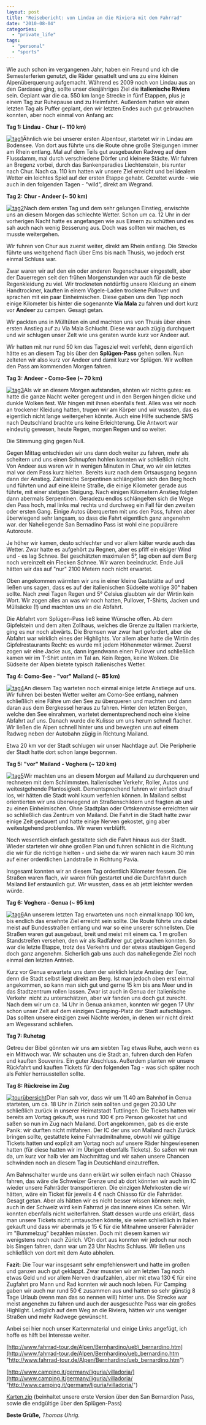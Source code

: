 ```yaml
---
layout: post
title: "Reisebericht: von Lindau an die Riviera mit dem Fahrrad"
date: "2010-08-04"
categories: 
  - "private_life"
tags: 
  - "personal"
  - "sports"
---
```


Wie auch schon im vergangenen Jahr, haben ein Freund und ich die Semesterferien genutzt, die Räder gesattelt und uns zu eine kleinen Alpenüberquerung aufgemacht. Während es 2009 noch von Lindau aus an den Gardasee ging, sollte unser diesjähriges Ziel die **italienische Riviera** sein. Geplant war die ca. 550 km lange Strecke in fünf Etappen, plus je einem Tag zur Ruhepause und zu Heimfahrt. Außerdem hatten wir einen letzten Tag als Puffer geplant, den wir letzten Endes auch gut gebrauchen konnten, aber noch einmal von Anfang an:

**Tag 1: Lindau - Chur (~ 110 km)**

[![](images/tag1-300x225.jpg "tag1")](http://tuhrig.de/wp-content/uploads/tag1.jpg)Ähnlich wie bei unserer ersten Alpentour, startetet wir in Lindau am Bodensee. Von dort aus führte uns die Route ohne große Steigungen immer am Rhein entlang. Mal auf dem Teils gut ausgebauten Radweg auf dem Flussdamm, mal durch verschiedene Dörfer und kleinere Städte. Wir fuhren an Bregenz vorbei, durch das Bankenparadies Liechtenstein, bis runter nach Chur. Nach ca. 110 km hatten wir unsere Ziel erreicht und bei idealem Wetter ein leichtes Spiel auf der ersten Etappe gehabt. Gezeltet wurde - wie auch in den folgenden Tagen - "wild", direkt am Wegrand.

**Tag 2: Chur - Andeer (~ 50 km)**

[![](images/tag2-300x225.jpg "tag2")](http://tuhrig.de/wp-content/uploads/tag2.jpg)Nach dem ersten Tag und dem sehr gelungen Einstieg, erwischte uns an diesem Morgen das schlechte Wetter. Schon um ca. 12 Uhr in der vorherigen Nacht hatte es angefangen wie aus Eimern zu schütten und es sah auch nach wenig Besserung aus. Doch was sollten wir machen, es musste weitergehen.

Wir fuhren von Chur aus zuerst weiter, direkt am Rhein entlang. Die Strecke führte uns weitgehend flach über Ems bis nach Thusis, wo jedoch erst einmal Schluss war.

Zwar waren wir auf den ein oder anderen Regenschauer eingestellt, aber der Dauerregen seit den frühen Morgenstunden war auch für die beste Regenkleidung zu viel. Wir trockneten notdürftig unsere Kleidung an einem Handtrockner, kauften in einem Vögele-Laden trockene Pullover und sprachen mit ein paar Einheimischen. Diese gaben uns den Tipp noch einige Kilometer bis hinter die sogenannte **Via Mala** zu fahren und dort kurz vor **Andeer** zu campen. Gesagt getan.

Wir packten uns in Mülltüten ein und machten uns von Thusis über einen ersten Anstieg auf zu Via Mala Schlucht. Diese war auch zügig durchquert und wir schlugen unser Zelt wie uns geraten wurde kurz vor Andeer auf.

Wir hatten mit nur rund 50 km das Tagesziel weit verfehlt, denn eigentlich hätte es an diesem Tag bis über den **Splügen-Pass** gehen sollen. Nun zelteten wir also kurz vor Andeer und damit kurz vor Splügen. Wir wollten den Pass am kommenden Morgen fahren.

**Tag 3: Andeer - Como-See (~ 70 km)**

[![](images/tag3-300x225.jpg "tag3")](http://tuhrig.de/wp-content/uploads/tag3.jpg)Als wir an diesem Morgen aufstanden, ahnten wir nichts gutes: es hatte die ganze Nacht weiter geregent und in den Bergen hingen dicke und dunkle Wolken fest. Wir hingen mit ihnen ebenfalls fest. Alles was wir noch an trockener Kleidung hatten, trugen wir am Körper und wir wussten, das es eigentlich nicht lange weitergehen könnte. Auch eine Hilfe suchende SMS nach Deutschland brachte uns keine Erleichterung. Die Antwort war eindeutig gewesen, heute Regen, morgen Regen und so weiter.

Die Stimmung ging gegen Null.

Gegen Mittag entschieden wir uns dann doch weiter zu fahren, mehr als scheitern und uns einen Schnupfen hohlen konnten wir schließlich nicht. Von Andeer aus waren wir in wenigen Minuten in Chur, wo wir ein letztes mal vor dem Pass kurz hielten. Bereits kurz nach dem Ortsausgang begann dann der Anstieg. Zahlreiche Serpentinen schlängelten sich den Berg hoch und führten und auf eine kleine Straße, die einige Kilometer gerade aus führte, mit einer stetigen Steigung. Nach einigen Kilometern Anstieg folgten dann abermals Serpentinen. Geradezu endlos schlängelten sich die Wege den Pass hoch, mal links mal rechts und durchweg ein Fall für den zweiten oder ersten Gang. Einige Autos überquerten mit uns den Pass, fuhren aber überwiegend sehr langsam, so dass die Fahrt eigentlich ganz angenehm war. der Naheliegende San Bernadino Pass ist wohl eine populärere Autoroute.

Je höher wir kamen, desto schlechter und vor allem kälter wurde auch das Wetter. Zwar hatte es aufgehört zu Regnen, aber es pfiff ein eisiger Wind und - es lag Schnee. Bei geschätzten maximalen 5°, lag oben auf dem Berg noch vereinzelt ein Flecken Schnee. Wir waren beeindruckt. Ende Juli hätten wir das auf "nur" 2100 Metern noch nicht erwartet.

Oben angekommen wärmten wir uns in einer kleine Gaststätte auf und ließen uns sagen, dass es auf der italienischen Südseite wohlige 30° haben sollte. Nach zwei Tagen Regen und 5° Celsius glaubten wir der Wirtin kein Wort. Wir zogen alles an was wir noch hatten, Pullover, T-Shirts, Jacken und Müllsäcke (!) und machten uns an die Abfahrt.

Die Abfahrt vom Splügen-Pass ließ keine Wünsche offen. Ab dem Gipfelstein und dem alten Zollhaus, welches die Grenze zu Italien markierte, ging es nur noch abwärts. Die Bremsen war zwar hart gefordert, aber die Abfahrt war wirklich eines der Highlights. Vor allem aber hatte die Wirtin des Gipfelrestaurants Recht: es wurde mit jedem Höhenmeter wärmer. Zuerst zogen wir eine Jacke aus, dann irgendwann einen Pullover und schließlich kamen wir im T-Shirt unten im Tal an. Kein Regen, keine Wolken. Die Südseite der Alpen bietete typisch italienisches Wetter.

**Tag 4: Como-See - "vor" Mailand (~ 85 km)**

[![](images/tag4-300x225.jpg "tag4")](http://tuhrig.de/wp-content/uploads/tag4.jpg)An diesem Tag warteten noch einmal einige letzte Anstiege auf uns. Wir fuhren bei besten Wetter weiter am Como-See entlang, nahmen schließlich eine Fähre um den See zu überqueren und machten und dann daran aus dem Bergkessel heraus zu fahren. Hinter den letzten Bergen, welche den See einrahmen, wartetet dementsprechend noch eine kleine Abfahrt auf uns. Danach wurde die Kulisse um uns herum schnell flacher. Wir ließen die Alpen schnell hinter uns und bewegten uns auf einem Radweg neben der Autobahn zügig in Richtung Mailand.

Etwa 20 km vor der Stadt schlugen wir unser Nachtlage auf. Die Peripherie der Stadt hatte dort schon lange begonnen.

**Tag 5: "vor" Mailand - Voghera (~ 120 km)**

[![](images/tag5-300x225.jpg "tag5")](http://tuhrig.de/wp-content/uploads/tag5.jpg)Wir machten uns an diesem Morgen auf Mailand zu durchqueren und rechneten mit dem Schlimmsten. Italienischer Verkehr, Roller, Autos und weitestgehende Planlosigkeit. Dementsprechend fuhren wir einfach drauf los, wir hätten die Stadt wohl kaum verfehlen können. In Mailand selbst orientierten wir uns überwiegend an Straßenschildern und fragten ab und zu einen Einheimischen. Ohne Stadtplan oder Ortskenntnisse erreichten wir so schließlich das Zentrum von Mailand. Die Fahrt in die Stadt hatte zwar einige Zeit gedauert und hatte einige Nerven gekostet, ging aber weitestgehend problemlos. Wir waren verblüfft.

Noch wesentlich einfach gestaltete sich die Fahrt hinaus aus der Stadt. Wieder starteten wir ohne großen Plan und fuhren schlicht in die Richtung die wir für die richtige hielten - und siehe da: wir waren nach kaum 30 min auf einer ordentlichen Landstraße in Richtung Pavia.

Insgesamt konnten wir an diesem Tag ordentlich Kilometer fressen. Die Straßen waren flach, wir waren früh gestartet und die Durchfahrt durch Mailand lief erstaunlich gut. Wir wussten, dass es ab jetzt leichter werden würde.

**Tag 6: Voghera - Genua (~ 95 km)**

[![](images/tag6-300x225.jpg "tag6")](http://tuhrig.de/wp-content/uploads/tag6.jpg)An unserem letzten Tag erwarteten uns noch einmal knapp 100 km, bis endlich das ersehnte Ziel erreicht sein sollte. Die Route führte uns dabei meist auf Bundesstraßen entlang und war so eine unserer schnellsten. Die Straßen waren gut ausgebaut, breit und meist mit einem ca. 1 m großen Standstreifen versehen, den wir als Radfahrer gut gebrauchen konnten. So war die letzte Etappe, trotz des Verkehrs und der etwas staubigen Gegend doch ganz angenehm. Sicherlich gab uns auch das naheliegende Ziel noch einmal den letzten Antrieb.

Kurz vor Genua erwartete uns dann der wirklich letzte Anstieg der Tour, denn die Stadt selbst liegt direkt am Berg. Ist man jedoch oben erst einmal angekommen, so kann man sich gut und gerne 15 km bis ans Meer und in das Stadtzentrum rollen lassen. Zwar ist auch in Genua der italienische Verkehr  nicht zu unterschätzen, aber wir fanden uns doch gut zurecht. Nach dem wir um ca. 14 Uhr in Genua ankamen, konnten wir gegen 17 Uhr schon unser Zelt auf dem einzigen Camping-Platz der Stadt aufschlagen. Das sollten unsere einzigen zwei Nächte werden, in denen wir nicht direkt am Wegessrand schliefen.

**Tag 7: Ruhetag**

Getreu der Bibel gönnten wir uns am siebten Tag etwas Ruhe, auch wenn es ein Mittwoch war. Wir schauten uns die Stadt an, fuhren durch den Hafen und kauften Souvenirs. Ein guter Abschluss. Außerdem planten wir unsere Rückfahrt und kauften Tickets für den folgenden Tag - was sich später noch als Fehler herrausstellen sollte.

**Tag 8: Rückreise im Zug**

[![](images/tourübersicht-382x1024.jpg "tourübersicht")](http://tuhrig.de/wp-content/uploads/tourübersicht.jpg)Der Plan sah vor, dass wir um 11.40 am Bahnhof in Genua starteten, um ca. 18 Uhr in Zürich sein sollten und gegen 20.30 Uhr schließlich zurück in unserer Heimatstadt Tuttlingen. Die Tickets hatten wir bereits am Vortag gekauft, was rund 100 € pro Person gekostet hat und saßen so nun im Zug nach Mailand. Dort angekommen, gab es die erste Panik: wir durften nicht mitfahren. Der IC der uns von Mailand nach Zurück bringen sollte, gestattete keine Fahrradmitnahme, obwohl wir gültige Tickets hatten und explizit am Vortag noch auf unsere Räder hingewiesenen hatten (für diese hatten wir im Übrigen ebenfalls Tickets). So saßen wir nun da, um kurz vor halb vier am Nachmittag und wir sahen unsere Chancen schwinden noch an diesem Tag in Deutschland einzutreffen.

Am Bahnschalter wurde uns dann erklärt wir sollen einfach nach Chiasso fahren, das wäre die Schweizer Grenze und ab dort könnten wir auch im IC wieder unsere Fahrräder transportieren. Die einzigen Mehrkosten die wir hätten, wäre ein Ticket für jeweils 4 € nach Chiasso für die Fahrräder. Gesagt getan. Aber als hätten wir es nicht besser wissen können: nein, auch in der Schweiz wird kein Fahrrad je das innere eines ICs sehen. Wir konnten ebenfalls nicht weiterfahren. Statt dessen wurde uns erklärt, dass man unsere Tickets nicht umtauschen könnte, sie seien schließlich in Italien gekauft und dass wir abermals je 15 € für die Mitnahme unserer Fahrräder im "Bummelzug" bezahlen müssten. Doch mit diesem kamen wir wenigstens noch nach Zürich. VOn dort aus konnten wir jedoch nur noch bis Singen fahren, dann war um 23 Uhr Nachts Schluss. Wir ließen uns schließlich von dort mit dem Auto abholen.

**Fazit:** Die Tour war insgesamt sehr empfehlenswert und hatte im großen und ganzen auch gut geklappt. Zwar mussten wir am letzten Tag noch etwas Geld und vor allem Nerven draufzahlen, aber mit etwa 130 € für eine Zugfahrt pro Mann und Rad konnten wir auch noch leben. Für Camping gaben wir auch nur rund 50 € zusammen aus und hatten so sehr günstig 8 Tage Urlaub (wenn man das so nennen will) hinter uns. Die Strecke war meist angenehm zu fahren und auch der ausgesuchte Pass war ein großes Highlight. Lediglich auf dem Weg an die Riviera, hätten wir uns weniger Straßen und mehr Radwege gewünscht.

Anbei sei hier noch unser Kartenmaterial und einige Links angefügt, ich hoffe es hilft bei Interesse weiter.

[http://www.fahrrad-tour.de/Alpen/Bernhardino/ueb\_bernardino.htm](http://www.fahrrad-tour.de/Alpen/Bernhardino/ueb_bernardino.htm "http://www.fahrrad-tour.de/Alpen/Bernhardino/ueb_bernardino.htm")

[http://www.camping.it/germany/liguria/villadoria/](http://www.camping.it/germany/liguria/villadoria/ "http://www.camping.it/germany/liguria/villadoria/")

[Karten.zip](/wp-content/uploads/Karten.zip "Karten") (beinhaltet unsere erste Version über den San Bernardion Pass, sowie die endgültige über den Splügen-Pass)

**Beste Grüße,** _Thomas Uhrig._
